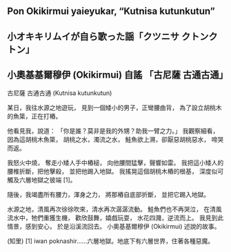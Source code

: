## Pon Okikirmui yaieyukar, “Kutnisa kutunkutun” 
## 小オキキリムイが自ら歌った謡「クツニサ クトンクトン」
## 小奧基基爾穆伊 (Okikirmui) 自謠 「古尼薩 古通古通」 

古尼薩 古通古通 (Kutnisa kutunkutun)

某日，我往水源之地遊玩，
見到一個矮小的男子，正彎腰曲背，
為了設立胡桃木的魚簗，正在打樁。

他看見我，說道：
「你是誰？莫非是我的外甥？助我一臂之力。」
我觀察細看，因為這胡桃木魚簗，
胡桃之水，濁流之水，
鮭魚欲上溯，卻厭惡胡桃惡水，
啼哭而返。

我怒火中燒，
奪走小矮人手中樁槌，
向他腰間猛擊，聲響如雷。
我把這小矮人的腰椎折斷，把他擊殺，
並把他踢入地獄。
我搖晃這個胡桃木樁的根基，
深度似可觸及六層地獄之彼端 [1]。

隨後，我竭盡所有腰力，渾身之力，
將那樁自底部折斷，
並把它踢入地獄。

水源之地，清風再次徐徐吹來，清水再次潺潺流動。
鮭魚們也不再哭泣，
在清風流水中，牠們重獲生機，
歡欣鼓舞，嬉戲玩耍，
水花四濺，逆流而上。
我見到此情景，感到安心，
於是沿溪流回去。
小奧基基爾穆伊 (Okikirmui) 述說的故事。

(知里)
[1] iwan poknashir......六層地獄。地底下有六層世界，住著各種惡魔。